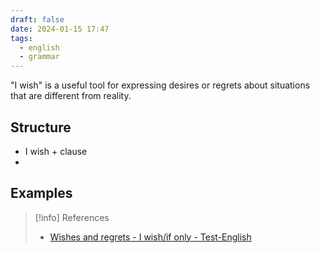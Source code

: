 ```yaml
---
draft: false
date: 2024-01-15 17:47
tags:
  - english
  - grammar
---
```


"I wish" is a useful tool for expressing desires or regrets about situations that are different from reality.

## Structure
- I wish + clause
- 


## Examples



> [!info] References
> - [Wishes and regrets - I wish/if only - Test-English](https://test-english.com/grammar-points/b1-b2/wishes-regrets/)
